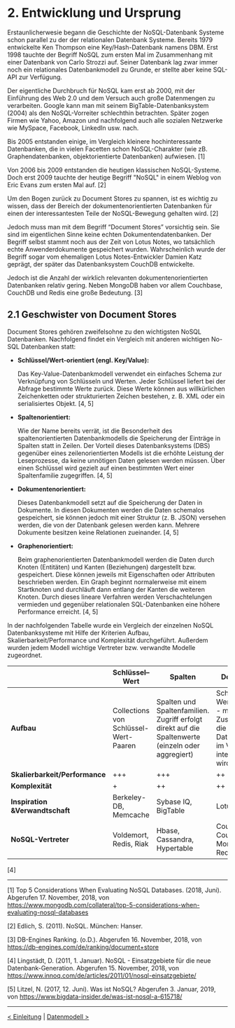 # 2. Entwicklung und Ursprung

Erstaunlicherwesie begann die Geschichte der NoSQL-Datenbank Systeme schon parallel zu der der relationalen Datenbank Systeme. Bereits 1979 entwickelte Ken Thompson eine Key/Hash-Datenbank namens DBM. Erst 1998 tauchte der Begriff NoSQL zum ersten Mal im Zusammenhang mit einer Datenbank von Carlo Strozzi auf. Seiner Datenbank lag zwar immer noch ein relationales Datenbankmodell zu Grunde, er stellte aber keine SQL-API zur Verfügung.

Der eigentliche Durchbruch für NoSQL kam erst ab 2000, mit der Einführung des Web 2.0 und dem Versuch auch große Datenmengen zu verarbeiten. Google kann man mit seinem BigTable-Datenbanksystem (2004) als den NoSQL-Vorreiter schlechthin betrachten. Später zogen Firmen wie Yahoo, Amazon und nachfolgend auch alle sozialen Netzwerke wie MySpace, Facebook, LinkedIn usw. nach. 

Bis 2005 entstanden einige, im Vergleich kleinere hochinteressante Datenbanken, die in vielen Facetten schon NoSQL-Charakter (wie zB. Graphendatenbanken, objektorientierte Datenbanken) aufwiesen. [1] 

Von 2006 bis 2009 entstanden die heutigen klassischen NoSQL-Systeme. Doch erst 2009 tauchte der heutige Begriff "NoSQL" in einem Weblog von Eric Evans zum ersten Mal auf. [2]  

Um den Bogen zurück zu Document Stores zu spannen, ist es wichtig zu wissen, dass der Bereich der dokumentenorientierten Datenbanken für einen der interessantesten Teile der NoSQL-Bewegung gehalten wird. [2]

Jedoch muss man mit dem Begriff “Document Stores” vorsichtig sein. Sie sind im eigentlichen Sinne keine echten Dokumentendatenbanken. Der Begriff selbst stammt noch aus der Zeit von Lotus Notes, wo tatsächlich echte Anwenderdokumente gespeichert wurden. Wahrscheinlich wurde der Begriff sogar vom ehemaligen Lotus Notes-Entwickler Damien Katz geprägt, der später das Datenbanksystem CouchDB entwickelte.

Jedoch ist die Anzahl der wirklich relevanten dokumentenorientierten Datenbanken relativ gering. Neben MongoDB haben vor allem Couchbase, CouchDB und Redis eine große Bedeutung. [3]  

## 2.1 Geschwister von Document Stores

Document Stores gehören zweifelsohne zu den wichtigsten NoSQL Datenbanken. Nachfolgend findet ein Vergleich mit anderen wichtigen No-SQL Datenbanken statt:

- **Schlüssel/Wert-orientiert (engl. Key/Value):** 

   Das Key-Value-Datenbankmodell verwendet ein einfaches Schema zur Verknüpfung von Schlüsseln und Werten. Jeder Schlüssel liefert bei der Abfrage bestimmte Werte zurück. Diese Werte können aus willkürlichen Zeichenketten oder strukturierten Zeichen bestehen, z. B. XML oder ein serialisiertes Objekt. [4, 5]

- **Spaltenorientiert:** 

   Wie der Name bereits verrät, ist die Besonderheit des spaltenorientierten Datenbankmodells die Speicherung der Einträge in Spalten statt in Zeilen. Der Vorteil dieses Datenbanksystems (DBS) gegenüber eines zeilenorientierten Modells ist die erhöhte Leistung der Leseprozesse, da keine unnötigen Daten gelesen werden müssen. Über einen Schlüssel wird gezielt auf einen bestimmten Wert einer Spaltenfamilie zugegriffen. [4, 5]

- **Dokumentenorientiert:**

   Dieses Datenbankmodell setzt auf die Speicherung der Daten in Dokumente. In diesen Dokumenten werden die Daten schemalos gespeichert, sie können jedoch mit einer Struktur (z. B. JSON) versehen werden, die von der Datenbank gelesen werden kann. Mehrere Dokumente besitzen keine Relationen zueinander. [4, 5]

- **Graphenorientiert:** 

  Beim graphenorientierten Datenbankmodell werden die Daten durch Knoten (Entitäten) und Kanten (Beziehungen) dargestellt bzw. gespeichert. Diese können jeweils mit Eigenschaften oder Attributen beschrieben werden. Ein Graph beginnt normalerweise mit einem Startknoten und durchläuft dann entlang der Kanten die weiteren Knoten. Durch dieses lineare Verfahren werden Verschachtelungen vermieden und gegenüber relationalen SQL-Datenbanken eine höhere Performance erreicht. [4, 5]

In der nachfolgenden Tabelle wurde ein Vergleich der einzelnen NoSQL Datenbanksysteme mit Hilfe der Kriterien Aufbau, Skalierbarkeit/Performance und Komplexität durchgeführt. Außerdem wurden jedem Modell wichtige Vertreter bzw. verwandte Modelle zugeordnet. 

| | Schlüssel–Wert| Spalten| Dokument | Graph |
|------|------------------|------------	| ------------|------------------|
| **Aufbau** | Collections von Schlüssel-Wert-Paaren | Spalten und Spaltenfamilien. Zugriff erfolgt direkt auf die Spaltenwerte (einzeln oder aggregiert) | Schlüssel-Wert-Paare - mit dem Zusatz, dass die Datenstruktur im Value interpretiert wird | Fokus auf Datenverbindungen und schnelles Durchwandern dieser Beziehungen |
| **Skalierbarkeit/Performance** | +++ | +++ | ++ | ++ |
| **Komplexität** | + | ++ | ++ | +++ |
| **Inspiration &Verwandtschaft** | Berkeley-DB, Memcache | Sybase IQ, BigTable | Lotus Notes | Graphen-Theorie |
| **NoSQL-Vertreter** | Voldemort, Redis, Riak | Hbase, Cassandra, Hypertable | CouchDB, Couchbase, MongoDB, Redis | Sones, Neo4j, InfoGrid |

[4]

------

[1] Top 5 Considerations When Evaluating NoSQL Databases. (2018, Juni). Abgerufen 17. November, 2018, von https://www.mongodb.com/collateral/top-5-considerations-when-evaluating-nosql-databases

[2] Edlich, S. (2011). NoSQL. München: Hanser.

[3] DB-Engines Ranking. (o.D.). Abgerufen 16. November, 2018, von https://db-engines.com/de/ranking/document+store

[4] Lingstädt, D. (2011, 1. Januar). NoSQL - Einsatzgebiete für die neue Datenbank-Generation. Abgerufen 15. November, 2018, von https://www.innoq.com/de/articles/2011/01/nosql-einsatzgebiete/

[5] Litzel, N. (2017, 12. Juni). Was ist NoSQL? Abgerufen 3. Januar, 2019, von https://www.bigdata-insider.de/was-ist-nosql-a-615718/

------

[< Einleitung](03_introduction.md)		|   [Datenmodell >](05_Datenmodell.md)
